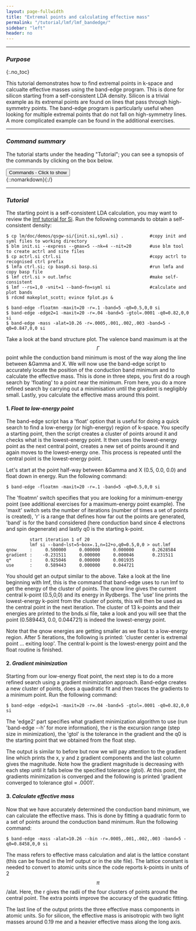 ```yaml
---
layout: page-fullwidth
title: "Extremal points and calculating effective mass"
permalink: "/tutorial/lmf/lmf_bandedge/"
sidebar: "left"
header: no
---
```

_____________________________________________________________

### _Purpose_
{:.no_toc}

This tutorial demonstrates how to find extremal points in k-space and calcualte effective masses using the band-edge program. This is done for silicon starting from a self-consistent LDA density. Silicon is a trivial example as its extremal points are found on lines that pass through high-symmetry points. The band-edge program is particularly useful when looking for multiple extremal points that do not fall on high-symmetry lines. A more complicated example can be found in the additional exercises.  

_____________________________________________________________

### _Command summary_

The tutorial starts under the heading "Tutorial"; you can see a synopsis of the commands by clicking on the box below.

<div onclick="elm = document.getElementById('foobar'); if(elm.style.display == 'none') elm.style.display = 'block'; else elm.style.display = 'none';"><button type="button" class="button tiny radius">Commands - Click to show</button></div>
{::nomarkdown}<div style="display:none;margin:0px 25px 0px 25px;"id="foobar">{:/}

    $ cp lm/doc/demos/qsgw-si/init.si .                    #copy init file to working directory
    $ blm init.si --express --gmax=5 --nk=4 --nit=20       #use blm tool to create actrl and site files
    $ cp actrl.si ctrl.si                                  #copy actrl to recognised ctrl prefix
    $ lmfa ctrl.si; cp basp0.si basp.si                    #run lmfa and copy basp file
    $ lmf ctrl.si > out.lmfsc                              #make self-consistent
    
    $ band-edge part

{::nomarkdown}</div>{:/}
_____________________________________________________________

### _Tutorial_

The starting point is a self-consistent LDA calculation, you may want to review the [lmf tutorial for Si](/tutorial/lmf/lmf_tutorial/). Run the following commands to obtain a self-consistent density:

    $ cp lm/doc/demos/qsgw-si/{init.si,syml.si} .          #copy init and syml files to working directory
    $ blm init.si --express --gmax=5 --nk=4 --nit=20       #use blm tool to create actrl and site files
    $ cp actrl.si ctrl.si                                  #copy actrl to recognised ctrl prefix
    $ lmfa ctrl.si; cp basp0.si basp.si                    #run lmfa and copy basp file
    $ lmf ctrl.si > out.lmfsc                              #make self-consistent
    $ lmf --rs=1,0 -vnit=1 --band~fn=syml si               #calculate and plot bands
    $ rdcmd makeplot_scott; evince fplot.ps &

    $ band-edge -floatmn -maxit=20 -r=.1 -band=5 -q0=0.5,0,0 si  
    $ band-edge -edge2=1 -maxit=20 -r=.04 -band=5 -gtol=.0001 -q0=0.82,0,0 si 
    $ band-edge -mass -alat=10.26 -r=.0005,.001,.002,.003 -band=5 -q0=0.847,0,0 si

Take a look at the band structure plot. The valence band maximum is at the $$\Gamma$$ point while the conduction band minimum is most of the way along the line between &Gamma and X. We will now use the band-edge script to accurately locate the position of the conduction band minimum and to calculate the effective mass. This is done in three steps, you first do a rough search by 'floating' to a point near the minimum. From here, you do a more refined search by carrying out a minimisation until the gradient is negligibly small. Lastly, you calculate the effective mass around this point. 

#### 1. _Float to low-energy point_
The band-edge script has a 'float' option that is useful for doing a quick search to find a low-energy (or high-energy) region of k-space. You specify a starting point, then the script creates a cluster of points around it and checks what is the lowest-energy point. It then uses the lowest-energy point as the next central point, creates a new set of points around it and again moves to the lowest-energy one. This process is repeated until the central point is the lowest-energy point. 

Let's start at the point half-way between &Gamma and X (0.5, 0.0, 0.0) and float down in energy. Run the following command:

    $ band-edge -floatmn -maxit=20 -r=.1 -band=5 -q0=0.5,0,0 si

The 'floatmn' switch specifies that you are looking for a minimum-energy point (see additional exercises for a maximum-energy point example). The 'maxit' switch sets the number of iterations (number of times a set of points is created), 'r' is a range that defines how far out the points are generated, 'band' is for the band considered (here conduction band since 4 electrons and spin degenerate) and lastly q0 is the starting k-point. 

             start iteration 1 of 20
             lmf si --band~lst=5~box=.1,n=12+o,q0=0.5,0,0 > out.lmf
    qnow     :     0.500000     0.000000     0.000000       0.2628584
    gradient :    -0.231511     0.000000     0.000046       0.231511
    q*       :     0.925046     0.000000     0.001935
    use      :     0.589443     0.000000     0.044721

You should get an output similar to the above. Take a look at the line beginning with lmf, this is the command that band-edge uses to run lmf to get the energy of the cluster of points. The qnow line gives the current central k-point (0.5,0,0) and its energy in Rydbergs. The 'use' line prints the lowest-energy k-point from the cluster of points, this will then be used as the central point in the next iteration. The cluster of 13 k-points and their energies are printed to the bnds.si file, take a look and you will see that the point (0.589443, 0.0, 0.044721) is indeed the lowest-energy point.  

Note that the qnow energies are getting smaller as we float to a low-energy region. After 5 iterations, the following is printed: 'cluster center is extremal point ... exiting loop'. The central k-point is the lowest-energy point and the float routine is finished.

#### 2. _Gradient minimization_
Starting from our low-energy float point, the next step is to do a more refined search using a gradient minimization approach. Band-edge creates a new cluster of points, does a quadratic fit and then traces the gradients to a minimum point. Run the following command:

    $ band-edge -edge2=1 -maxit=20 -r=.04 -band=5 -gtol=.0001 -q0=0.82,0,0 si 

The 'edge2' part specifies what gradient minimization algorithm to use (run 'band-edge --h' for more information), the r is the excursion range (step size in minimization), the 'gtol' is the tolerance in the gradient and the q0 is the starting point that we obtained from the float step. 

The output is similar to before but now we will pay attention to the gradient line which prints the x, y and z gradient components and the last column gives the magnitude. Note how the gradient magnitude is decreasing with each step until it falls below the specified tolerance (gtol). At this point, the gradients minimization is converged and the following is printed 'gradient converged to tolerance gtol = .0001'.   

#### 3. _Calculate effective mass_
Now that we have accurately determined the conduction band minimum, we can calculate the effective mass. This is done by fitting a quadratic form to a set of points around the conduction band minimum. Run the following command:

    $ band-edge -mass -alat=10.26 --bin -r=.0005,.001,.002,.003 -band=5 -q0=0.8458,0,0 si

The mass refers to effective mass calculation and alat is the lattice constant (this can be found in the lmf output or in the site file). The lattice constant is needed to convert to atomic units since the code reports k-points in units of 2$$\pi$$/alat. Here, the r gives the radii of the four clusters of points around the central point. The extra points improve the accuracy of the quadratic fitting. 

The last line of the output prints the three effective mass components in atomic units. So for silicon, the effective mass is anisotropic with two light masses around 0.19 me and a heavier effective mass along the long axis.      



